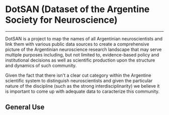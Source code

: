 # DotSAN (Dataset of the Argentine Society for Neuroscience)

----

DotSAN is a project to map the names of all Argentinian neuroscientists and link them with various public data sources to create a comprehensive picture of the Argentinian neuroscience research landscape that may serve multiple purposes including, but not limited to, evidence-based policy and institutional decisions as well as scientific production upon the structure and dynamics of such community. 

Given the fact that there isn't a clear cut category within the Argentine scientific system to distinguish neuroscientists and given the particular nature of the discipline (such as the strong interdisciplinarity) we believe it is important to come up with adequate data to caracterize this community. 

## General Use



